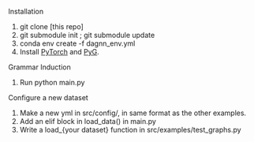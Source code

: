 Installation

1. git clone [this repo]
2. git submodule init ; git submodule update
3. conda env create -f dagnn_env.yml
4. Install [PyTorch](https://pytorch.org/get-started/previous-versions/) and [PyG](https://pytorch-geometric.readthedocs.io/en/latest/install/installation.html).

Grammar Induction
1. Run python main.py

Configure a new dataset

1. Make a new yml in src/config/, in same format as the other examples.
2. Add an elif block in load_data() in main.py
3. Write a load_{your dataset} function in src/examples/test_graphs.py